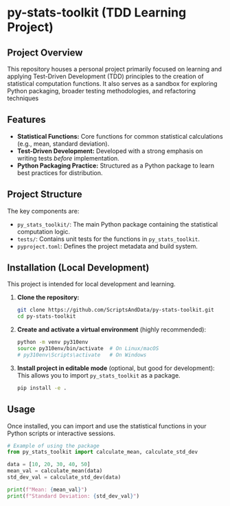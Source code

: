 # py-stats-toolkit (TDD Learning Project)

## Project Overview
This repository houses a personal project primarily focused on learning and applying Test-Driven Development (TDD) principles to the creation of statistical computation functions. It also serves as a sandbox for exploring Python packaging, broader testing methodologies, and refactoring techniques

## Features

* **Statistical Functions:** Core functions for common statistical calculations (e.g., mean, standard deviation).
* **Test-Driven Development:** Developed with a strong emphasis on writing tests *before* implementation.
* **Python Packaging Practice:** Structured as a Python package to learn best practices for distribution.

## Project Structure

The key components are:
* `py_stats_toolkit/`: The main Python package containing the statistical computation logic.
* `tests/`: Contains unit tests for the functions in `py_stats_toolkit`.
* `pyproject.toml`: Defines the project metadata and build system.

## Installation (Local Development)

This project is intended for local development and learning.

1.  **Clone the repository:**
    ```bash
    git clone https://github.com/ScriptsAndData/py-stats-toolkit.git
    cd py-stats-toolkit
    ```

2.  **Create and activate a virtual environment** (highly recommended):
    ```bash
    python -m venv py310env
    source py310env/bin/activate  # On Linux/macOS
    # py310env\Scripts\activate   # On Windows
    ```

3.  **Install project in editable mode** (optional, but good for development):
    This allows you to import `py_stats_toolkit` as a package.
    ```bash
    pip install -e .
    ```

## Usage

Once installed, you can import and use the statistical functions in your Python scripts or interactive sessions.

```python
# Example of using the package
from py_stats_toolkit import calculate_mean, calculate_std_dev

data = [10, 20, 30, 40, 50]
mean_val = calculate_mean(data)
std_dev_val = calculate_std_dev(data)

print(f"Mean: {mean_val}")
print(f"Standard Deviation: {std_dev_val}")
